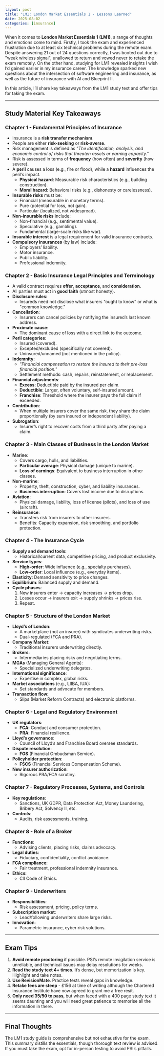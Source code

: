 ```yaml
---
layout: post
title: "LM1: London Market Essentials 1 - Lessons Learned"
date: 2025-08-02
categories: [insurance]
---
```


When it comes to **London Market Essentials 1 (LM1)**, a range of thoughts and emotions come to mind. Firstly, I took the exam and experienced frustration due to at least six technical problems during the remote exam. Despite answering 21 out of 24 questions correctly, I was booted out due to "weak wireless signal", unallowed to return and vowed never to retake the exam remotely. On the other hand, studying for LM1 revealed insights I wish I’d gained earlier in my insurance career. The knowledge sparked new questions about the intersection of software engineering and insurance, as well as the future of insurance with AI and Blueprint II.

In this article, I’ll share key takeaways from the LM1 study text and offer tips for taking the exam.

---

## Study Material Key Takeaways

### Chapter 1 - Fundamental Principles of Insurance

- Insurance is a **risk transfer mechanism**.
- People are either **risk-seeking** or **risk-averse**.
- Risk management is defined as _"The identification, analysis, and economic control of risks that threaten assets or earning capacity."_
- Risk is assessed in terms of **frequency** (how often) and **severity** (how severe).
- A **peril** causes a loss (e.g., fire or flood), while a **hazard** influences the peril’s impact.
  - **Physical hazard**: Measurable risk characteristics (e.g., building construction).
  - **Moral hazard**: Behavioral risks (e.g., dishonesty or carelessness).
- **Insurable risks** must be:
  - Financial (measurable in monetary terms).
  - Pure (potential for loss, not gain).
  - Particular (localized, not widespread).
- **Non-insurable risks** include:
  - Non-financial (e.g., sentimental value).
  - Speculative (e.g., gambling).
  - Fundamental (large-scale risks like war).
- **Insurable interest** is a legal requirement for valid insurance contracts.
- **Compulsory insurances** (by law) include:
  - Employers’ liability.
  - Motor insurance.
  - Public liability.
  - Professional indemnity.

### Chapter 2 - Basic Insurance Legal Principles and Terminology

- A valid contract requires **offer**, **acceptance**, and **consideration**.
- All parties must act in **good faith** (utmost honesty).
- **Disclosure rules**:
  - Insureds need not disclose what insurers "ought to know" or what is "common knowledge."
- **Cancellation**:
  - Insurers can cancel policies by notifying the insured’s last known address.
- **Proximate cause**:
  - The dominant cause of loss with a direct link to the outcome.
- **Peril categories**:
  - Insured (covered).
  - Excepted/excluded (specifically not covered).
  - Uninsured/unnamed (not mentioned in the policy).
- **Indemnity**:
  - _"Financial compensation to restore the insured to their pre-loss financial position."_
  - Settlement methods: cash, repairs, reinstatement, or replacement.
- **Financial adjustments**:
  - **Excess**: Deductible paid by the insured per claim.
  - **Deductible**: Larger, often voluntary, self-insured amount.
  - **Franchise**: Threshold where the insurer pays the full claim if exceeded.
- **Contribution**:
  - When multiple insurers cover the same risk, they share the claim proportionally (by sum insured or independent liability).
- **Subrogation**:
  - Insurer’s right to recover costs from a third party after paying a claim.

### Chapter 3 - Main Classes of Business in the London Market

- **Marine**:
  - Covers cargo, hulls, and liabilities.
  - **Particular average**: Physical damage (unique to marine).
  - **Loss of earnings**: Equivalent to business interruption in other classes.
- **Non-marine**:
  - Property, theft, construction, cyber, and liability insurances.
  - **Business interruption**: Covers lost income due to disruptions.
- **Aviation**:
  - Physical damage, liability, loss of license (pilots), and loss of use (aircraft).
- **Reinsurance**:
  - Transfers risk from insurers to other insurers.
  - Benefits: Capacity expansion, risk smoothing, and portfolio protection.

### Chapter 4 - The Insurance Cycle

- **Supply and demand tools**:
  - Historical/current data, competitive pricing, and product exclusivity.
- **Service types**:
  - **High-order**: Wide influence (e.g., specialty purchases).
  - **Low-order**: Local influence (e.g., everyday items).
- **Elasticity**: Demand sensitivity to price changes.
- **Equilibrium**: Balanced supply and demand.
- **Cycle phases**:
  1. New insurers enter → capacity increases → prices drop.
  2. Losses occur → insurers exit → supply shrinks → prices rise.
  3. Repeat.

### Chapter 5 - Structure of the London Market

- **Lloyd’s of London**:
  - A marketplace (not an insurer) with syndicates underwriting risks.
  - Dual-regulated (FCA and PRA).
- **Company Market**:
  - Traditional insurers underwriting directly.
- **Brokers**:
  - Intermediaries placing risks and negotiating terms.
- **MGAs** (Managing General Agents):
  - Specialized underwriting delegates.
- **International significance**:
  - Expertise in complex, global risks.
- **Market associations** (e.g., LIIBA, IUA):
  - Set standards and advocate for members.
- **Transaction flow**:
  - Slips (Market Reform Contracts) and electronic platforms.

### Chapter 6 - Legal and Regulatory Environment

- **UK regulators**:
  - **FCA**: Conduct and consumer protection.
  - **PRA**: Financial resilience.
- **Lloyd’s governance**:
  - Council of Lloyd’s and Franchise Board oversee standards.
- **Dispute resolution**:
  - **FOS** (Financial Ombudsman Service).
- **Policyholder protection**:
  - **FSCS** (Financial Services Compensation Scheme).
- **New insurer authorization**:
  - Rigorous PRA/FCA scrutiny.

### Chapter 7 - Regulatory Processes, Systems, and Controls

- **Key regulations**:
  - Sanctions, UK GDPR, Data Protection Act, Money Laundering, Bribery Act, Solvency II, etc.
- **Controls**:
  - Audits, risk assessments, training.

### Chapter 8 - Role of a Broker

- **Functions**:
  - Advising clients, placing risks, claims advocacy.
- **Legal duties**:
  - Fiduciary, confidentiality, conflict avoidance.
- **FCA compliance**:
  - Fair treatment, professional indemnity insurance.
- **Ethics**:
  - CII Code of Ethics.

### Chapter 9 - Underwriters

- **Responsibilities**:
  - Risk assessment, pricing, policy terms.
- **Subscription market**:
  - Lead/following underwriters share large risks.
- **Innovation**:
  - Parametric insurance, cyber risk solutions.

---

## Exam Tips

1. **Avoid remote proctoring** if possible. PSI’s remote invigilation service is unreliable, and technical issues may delay resolutions for weeks.
2. **Read the study text 4+ times**. It’s dense, but memorization is key. Highlight and take notes.
3. **Use RevisionMate**. Practice tests reveal gaps in knowledge.
4. **Retake fees are steep** - £156 at time of writing although the Chartered Insurance Institute have now agreed to grant me a free resit.
5. **Only need 35/50 to pass**, but when faced with a 400 page study text it seems daunting and you will need great patience to memorise all the information in there.

---

## Final Thoughts

The LM1 study guide is comprehensive but not exhaustive for the exam. This summary distills the essentials, though thorough text review is advised. If you must take the exam, opt for in-person testing to avoid PSI’s pitfalls.
